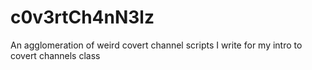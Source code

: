 # c0v3rtCh4nN3lz
An agglomeration of weird covert channel scripts I write for my intro to covert channels class

